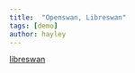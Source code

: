 ```yaml
---
title:  "Openswan, Libreswan"
tags: [demo]
author: hayley
---
```


[libreswan](https://github.com/hayleyshim/libreswan)



